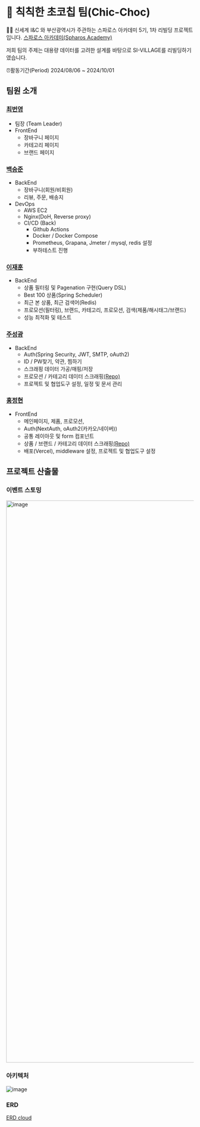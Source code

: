 # 🍪 칙칙한 초코칩 팀(Chic-Choc)
🙋‍♀️ 신세계 I&C 와 부산광역시가 주관하는 스파로스 아카데미 5기, 1차 리빌딩 프로젝트 입니다. [스파로스 아카데미(Spharos Academy)](https://swedu.spharosacademy.com/spharos_total.html)

저희 팀의 주제는 대용량 데이터를 고려한 설계를 바탕으로 SI-VILLAGE를 리빌딩하기였습니다.

⏰활동기간(Period) 2024/08/06 ~ 2024/10/01

## 팀원 소개

### [최번영](https://github.com/GwendolyNM)
 - 팀장 (Team Leader) 
 - FrontEnd
   - 장바구니 페이지
   - 카테고리 페이지
   - 브랜드 페이지
   
  
### [백승준](https://github.com/flskhhdf)
- BackEnd
  - 장바구니(회원/비회원)
  - 리뷰, 주문, 배송지
- DevOps
  - AWS EC2
  - Nginx(DoH, Reverse proxy)
  - CI/CD (Back)
	  - Github Actions
	  - Docker / Docker Compose
      - Prometheus, Grapana, Jmeter / mysql, redis 설정
    - 부하테스트 진행
  
  
### [이재훈](https://github.com/JaeHunLee-git)
- BackEnd
  - 상품 필터링 및 Pagenation 구현(Query DSL)
  - Best 100 상품(Spring Scheduler)  
  - 최근 본 상품, 최근 검색어(Redis)
  - 프로모션(필터링), 브랜드, 카테고리, 프로모션, 검색(제품/해시태그/브랜드)
  - 성능 최적화 및 테스트
  
### [주성광](https://github.com/SeongGwangJu)
- BackEnd
  - Auth(Spring Security, JWT, SMTP, oAuth2)
  - ID / PW찾기, 약관, 찜하기
  - 스크래핑 데이터 가공/매핑/저장
  - 프로모션 / 카테고리 데이터 스크래핑[(Repo)](https://github.com/5-Chic-Choc/sivillage-scraping)
  -  프로젝트 및 협업도구 설정, 일정 및 문서 관리
    
### [홍정현](https://github.com/oror-sine)
 - FrontEnd
   - 메인페이지, 제품, 프로모션,
   - Auth(NextAuth, oAuth2(카카오/네이버))
   - 공통 레이아웃 및 form 컴포넌트
   - 상품 / 브랜드 / 카테고리 데이터 스크래핑[(Repo)](https://github.com/5-Chic-Choc/sivillage-scraping)
   - 배포(Vercel), middleware 설정, 프로젝트 및 협업도구 설정
   
## 프로젝트 산출물

### 이벤트 스토밍
<img width="1506" alt="image" src="https://github.com/user-attachments/assets/96d4e967-0528-44ee-a57d-4a13ec45c24d">

### 아키텍처
![image](https://github.com/user-attachments/assets/11060886-20f2-44a8-9a56-404a48f5d06e)

### ERD
[ERD cloud](https://www.erdcloud.com/d/4JTP48haeZthXnHgu)






